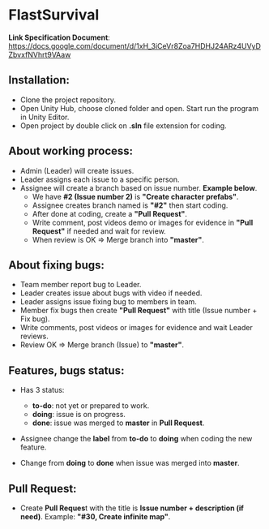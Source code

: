 # FlastSurvival

**Link Specification Document**: https://docs.google.com/document/d/1xH_3iCeVr8Zoa7HDHJ24ARz4UVyDZbvxfNVhrt9VAaw

## Installation:
- Clone the project repository.
- Open Unity Hub, choose cloned folder and open. Start run the program in Unity Editor.
- Open project by double click on **.sln** file extension for coding.

## About working process:

- Admin (Leader) will create issues.
- Leader assigns each issue to a specific person.
- Assignee will create a branch based on issue number. **Example below**.
  - We have **#2 (Issue number 2)** is **"Create character prefabs"**.
  - Assignee creates branch named is **"#2"** then start coding.
  - After done at coding, create a **"Pull Request"**.
  - Write comment, post videos demo or images for evidence in **"Pull Request"** if needed and wait for review.
  - When review is OK => Merge branch into **"master"**.
  


## About fixing bugs:
- Team member report bug to Leader.
- Leader creates issue about bugs with video if needed.
- Leader assigns issue fixing bug to members in team.
- Member fix bugs then create **"Pull Request"** with title (Issue number + Fix bug).
- Write comments, post videos or images for evidence and wait Leader reviews.
- Review OK => Merge branch (Issue) to **"master"**.


## Features, bugs status:
- Has 3 status:
  - **to-do**: not yet or prepared to work.
  - **doing**: issue is on progress.
  - **done**: issue was merged to **master** in **Pull Request**.

- Assignee change the **label** from **to-do** to **doing** when coding the new feature.
- Change from **doing** to **done** when issue was merged into **master**.


## Pull Request:
- Create **Pull Reques**t with the title is **Issue number + description (if need)**. Example:  **"#30, Create infinite map"**.
